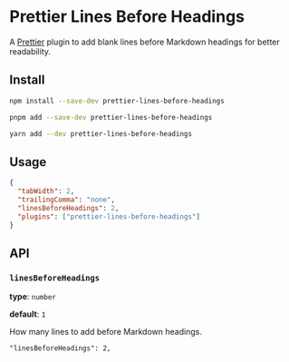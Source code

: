 # Prettier Lines Before Headings

A [Prettier](https://prettier.io/) plugin to add blank lines before Markdown headings for better readability.


## Install

```sh
npm install --save-dev prettier-lines-before-headings
```

```sh
pnpm add --save-dev prettier-lines-before-headings
```

```sh
yarn add --dev prettier-lines-before-headings
```


## Usage

```json
{
  "tabWidth": 2,
  "trailingComma": "none",
  "linesBeforeHeadings": 2,
  "plugins": ["prettier-lines-before-headings"]
}
```


## API


### `linesBeforeHeadings`

**type**: `number`

**default**: `1`

How many lines to add before Markdown headings.

```
"linesBeforeHeadings": 2,
```
